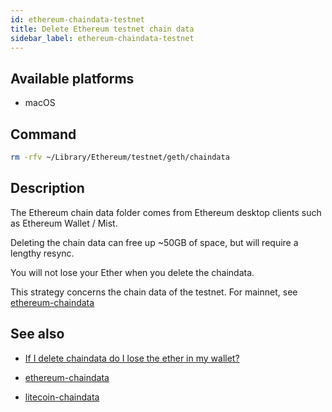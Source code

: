 ```yaml
---
id: ethereum-chaindata-testnet
title: Delete Ethereum testnet chain data
sidebar_label: ethereum-chaindata-testnet
---
```


## Available platforms

- macOS

## Command

```sh
rm -rfv ~/Library/Ethereum/testnet/geth/chaindata
```

## Description

The Ethereum chain data folder comes from Ethereum desktop clients such as Ethereum Wallet / Mist.

Deleting the chain data can free up ~50GB of space, but will require a lengthy resync.

You will not lose your Ether when you delete the chaindata.

This strategy concerns the chain data of the testnet. For mainnet, see
[ethereum-chaindata](ethereum-chaindata)

## See also

- [If I delete chaindata do I lose the ether in my wallet?](https://www.reddit.com/r/ethereum/comments/69py8q/if_i_delete_chaindata_do_i_lose_the_ether_in_my/)

- [ethereum-chaindata](ethereum-chaindata)
- [litecoin-chaindata](litecoin-chaindata)

